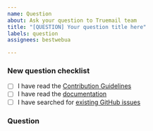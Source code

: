 ```yaml
---
name: Question
about: Ask your question to Truemail team
title: "[QUESTION] Your question title here"
labels: question
assignees: bestwebua

---
```


<!-- Thanks for helping to make Truemail better! Before submit your question, please make sure to check the following boxes by putting an x in the [ ] (don't: [x ], [ x], do: [x]) -->

### New question checklist

- [ ] I have read the [Contribution Guidelines](https://github.com/truemail-rb/truemail-go/blob/master/CONTRIBUTING.md)
- [ ] I have read the [documentation](https://truemail-rb.org/truemail-go)
- [ ] I have searched for [existing GitHub issues](https://github.com/truemail-rb/truemail-go/issues)

<!-- Please use next pattern for your question title: [QUESTION] Your question title here -->

### Question

<!-- Your question context here -->
